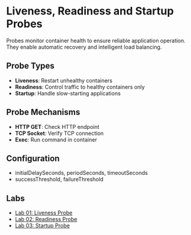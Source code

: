 # Liveness, Readiness and Startup Probes

Probes monitor container health to ensure reliable application operation. They enable automatic recovery and intelligent load balancing.

## Probe Types

- **Liveness**: Restart unhealthy containers
- **Readiness**: Control traffic to healthy containers only
- **Startup**: Handle slow-starting applications

## Probe Mechanisms

- **HTTP GET**: Check HTTP endpoint
- **TCP Socket**: Verify TCP connection
- **Exec**: Run command in container

## Configuration

- initialDelaySeconds, periodSeconds, timeoutSeconds
- successThreshold, failureThreshold

## Labs

- [Lab 01: Liveness Probe](labs/lab-01.md)
- [Lab 02: Readiness Probe](labs/lab-02.md)
- [Lab 03: Startup Probe](labs/lab-03.md)
